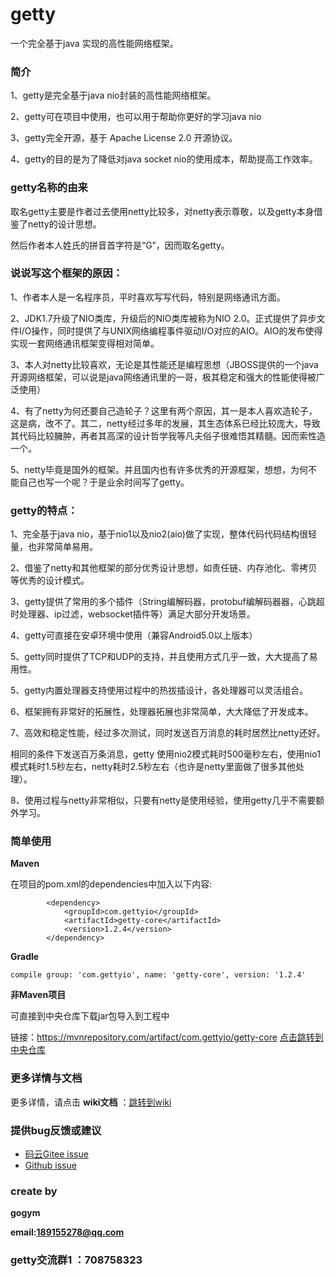 # getty

一个完全基于java 实现的高性能网络框架。

### 简介

1、getty是完全基于java nio封装的高性能网络框架。

2、getty可在项目中使用，也可以用于帮助你更好的学习java nio

3、getty完全开源，基于 Apache License 2.0 开源协议。

4、getty的目的是为了降低对java socket nio的使用成本，帮助提高工作效率。 


### getty名称的由来

取名getty主要是作者过去使用netty比较多，对netty表示尊敬，以及getty本身借鉴了netty的设计思想。

然后作者本人姓氏的拼音首字符是“G”，因而取名getty。

### 说说写这个框架的原因：

1、作者本人是一名程序员，平时喜欢写写代码，特别是网络通讯方面。

2、JDK1.7升级了NIO类库，升级后的NIO类库被称为NIO 2.0。正式提供了异步文件I/O操作，同时提供了与UNIX网络编程事件驱动I/O对应的AIO。AIO的发布使得实现一套网络通讯框架变得相对简单。

3、本人对netty比较喜欢，无论是其性能还是编程思想（JBOSS提供的一个java开源网络框架，可以说是java网络通讯里的一哥，极其稳定和强大的性能使得被广泛使用）

4、有了netty为何还要自己造轮子？这里有两个原因，其一是本人喜欢造轮子，这是病，改不了。其二，netty经过多年的发展，其生态体系已经比较庞大，导致其代码比较臃肿，再者其高深的设计哲学我等凡夫俗子很难悟其精髓。因而索性造一个。

5、netty毕竟是国外的框架。并且国内也有许多优秀的开源框架，想想，为何不能自己也写一个呢？于是业余时间写了getty。


### getty的特点：

1、完全基于java nio，基于nio1以及nio2(aio)做了实现，整体代码代码结构很轻量，也非常简单易用。

2、借鉴了netty和其他框架的部分优秀设计思想，如责任链、内存池化、零拷贝等优秀的设计模式。

3、getty提供了常用的多个插件（String编解码器，protobuf编解码器器，心跳超时处理器、ip过滤，websocket插件等）满足大部分开发场景。

4、getty可直接在安卓环境中使用（兼容Android5.0以上版本）

5、getty同时提供了TCP和UDP的支持，并且使用方式几乎一致，大大提高了易用性。

5、getty内置处理器支持使用过程中的热拔插设计，各处理器可以灵活组合。

6、框架拥有非常好的拓展性，处理器拓展也非常简单，大大降低了开发成本。

7、高效和稳定性能，经过多次测试，同时发送百万消息的耗时居然比netty还好。

相同的条件下发送百万条消息，getty 使用nio2模式耗时500毫秒左右，使用nio1模式耗时1.5秒左右，netty耗时2.5秒左右（也许是netty里面做了很多其他处理）。

8、使用过程与netty非常相似，只要有netty是使用经验，使用getty几乎不需要额外学习。

 ### 简单使用 

 **Maven** 

在项目的pom.xml的dependencies中加入以下内容:


```
        <dependency>
            <groupId>com.gettyio</groupId>
            <artifactId>getty-core</artifactId>
            <version>1.2.4</version>
        </dependency>
```

 **Gradle** 


```
compile group: 'com.gettyio', name: 'getty-core', version: '1.2.4'
```


 **非Maven项目** 

可直接到中央仓库下载jar包导入到工程中

链接：https://mvnrepository.com/artifact/com.gettyio/getty-core [点击跳转到中央仓库](https://mvnrepository.com/artifact/com.gettyio/getty-core)



### 更多详情与文档

更多详情，请点击  **wiki文档** ：[跳转到wiki](https://gitee.com/kokjuis/getty/wikis/pages)

### 提供bug反馈或建议

- [码云Gitee issue](https://gitee.com/kokjuis/getty/issues)
- [Github issue](https://github.com/gogym/getty/issues)

### create by

 **gogym** 

 **email:189155278@qq.com** 
 
 ### getty交流群1 ：708758323



